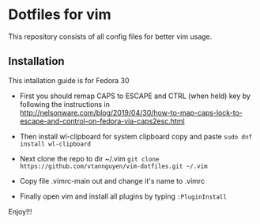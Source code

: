 # Dotfiles for vim
This repository consists of all config files for better vim usage.

## Installation
This intallation guide is for Fedora 30

* First you should remap CAPS to ESCAPE and CTRL (when held) key by following the instructions
in http://nelsonware.com/blog/2019/04/30/how-to-map-caps-lock-to-escape-and-control-on-fedora-via-caps2esc.html

* Then install wl-clipboard for system clipboard copy and paste
`sudo dnf install wl-clipboard`
 
* Next clone the repo to dir ~/.vim
`git clone https://github.com/vtannguyen/vim-dotfiles.git ~/.vim`

* Copy file .vimrc-main out and change it's name to .vimrc
* Finally open vim and install all plugins by typing `:PluginInstall`

Enjoy!!!
